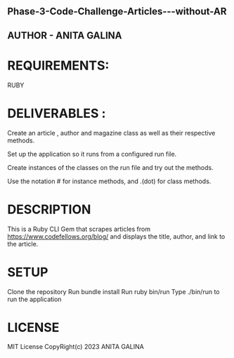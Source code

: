 ## Phase-3-Code-Challenge-Articles---without-AR
## AUTHOR - ANITA GALINA 

# REQUIREMENTS:
RUBY 

# DELIVERABLES :
Create  an article , author and magazine class as well as  their respective methods.

Set up the application so it runs from a configured run file. 

Create instances of the classes on the run file and try out the methods.

Use the notation # for instance methods, and .(dot) for class methods.



# DESCRIPTION
This is a Ruby CLI Gem that scrapes articles from https://www.codefellows.org/blog/ and displays the title, author, and link to the article.


# SETUP
Clone the repository
Run bundle install
Run ruby bin/run
Type ./bin/run to run the application




# LICENSE
MIT License CopyRight(c) 2023 ANITA GALINA